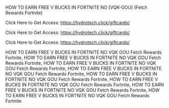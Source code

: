 HOW TO EARN FREE V BUCKS IN FORTNITE NO [VQK-GOU] (Fetch Rewards Fortnite)

Click Here to Get Access: https://hydrotech.click/giftcards/

Click Here to Get Access: https://hydrotech.click/giftcards/

Click Here to Get Access: https://hydrotech.click/giftcards/

HOW TO EARN FREE V BUCKS IN FORTNITE NO VQK GOU Fetch Rewards Fortnite, HOW TO EARN FREE V BUCKS IN FORTNITE NO VQK GOU Fetch Rewards Fortnite, HOW TO EARN FREE V BUCKS IN FORTNITE NO VQK GOU Fetch Rewards Fortnite, HOW TO EARN FREE V BUCKS IN FORTNITE NO VQK GOU Fetch Rewards Fortnite, HOW TO EARN FREE V BUCKS IN FORTNITE NO VQK GOU Fetch Rewards Fortnite, HOW TO EARN FREE V BUCKS IN FORTNITE NO VQK GOU Fetch Rewards Fortnite, HOW TO EARN FREE V BUCKS IN FORTNITE NO VQK GOU Fetch Rewards Fortnite, HOW TO EARN FREE V BUCKS IN FORTNITE NO VQK GOU Fetch Rewards Fortnite
